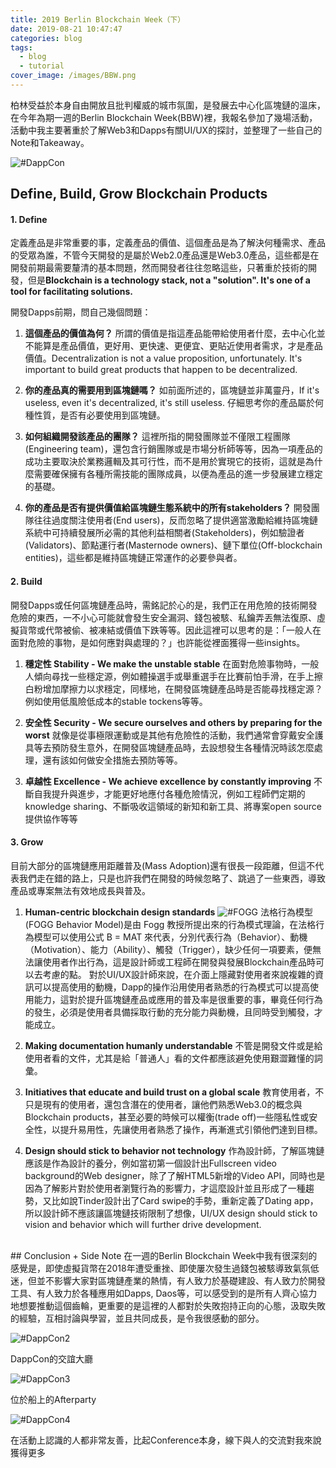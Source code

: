 ```yaml
---
title: 2019 Berlin Blockchain Week（下）
date: 2019-08-21 10:47:47
categories: blog
tags:
  - blog
  - tutorial
cover_image: /images/BBW.png
---
```

柏林受益於本身自由開放且批判權威的城市氛圍，是發展去中心化區塊鏈的溫床，在今年為期一週的Berlin Blockchain Week(BBW)裡，我報名參加了幾場活動，活動中我主要著重於了解Web3和Dapps有關UI/UX的探討，並整理了一些自己的Note和Takeaway。

![#DappCon](/images/BBW-3.JPG)

## Define, Build, Grow Blockchain Products

#### **1. Define**
定義產品是非常重要的事，定義產品的價值、這個產品是為了解決何種需求、產品的受眾為誰，不管今天開發的是屬於Web2.0產品還是Web3.0產品，這些都是在開發前期最需要釐清的基本問題，然而開發者往往忽略這些，只著重於技術的開發，但是**Blockchain is a technology stack, not a "solution". It's one of a tool for facilitating solutions.**

開發Dapps前期，問自己幾個問題：
1. **這個產品的價值為何？**
  所謂的價值是指這產品能帶給使用者什麼，去中心化並不能算是產品價值，更好用、更快速、更便宜、更貼近使用者需求，才是產品價值。Decentralization is not a value proposition, unfortunately. It's important to build great products that happen to be decentralized.

2. **你的產品真的需要用到區塊鏈嗎？**
  如前面所述的，區塊鏈並非萬靈丹，If it's useless, even it's decentralized, it's still useless. 仔細思考你的產品屬於何種性質，是否有必要使用到區塊鏈。

3. **如何組織開發該產品的團隊？**
  這裡所指的開發團隊並不僅限工程團隊(Engineering team)，還包含行銷團隊或是市場分析師等等，因為一項產品的成功主要取決於業務邏輯及其可行性，而不是用於實現它的技術，這就是為什麼需要確保擁有各種所需技能的團隊成員，以便為產品的進一步發展建立穩定的基礎。

4. **你的產品是否有提供價值給區塊鏈生態系統中的所有stakeholders？**
  開發團隊往往過度關注使用者(End users)，反而忽略了提供適當激勵給維持區塊鏈系統中可持續發展所必需的其他利益相關者(Stakeholders)，例如驗證者(Validators)、節點運行者(Masternode owners)、鏈下單位(Off-blockchain entities)，這些都是維持區塊鏈正常運作的必要參與者。

#### **2. Build**
開發Dapps或任何區塊鏈產品時，需銘記於心的是，我們正在用危險的技術開發危險的東西，一不小心可能就會發生安全漏洞、錢包被駭、私鑰弄丟無法復原、虛擬貨幣或代幣被偷、被凍結或價值下跌等等。因此這裡可以思考的是：「一般人在面對危險的事物，是如何應對與處理的？」也許能從裡面獲得一些insights。

1. **穩定性 Stability - We make the unstable stable**
  在面對危險事物時，一般人傾向尋找一些穩定源，例如體操選手或舉重選手在比賽前怕手滑，在手上擦白粉增加摩擦力以求穩定，同樣地，在開發區塊鏈產品時是否能尋找穩定源？例如使用低風險低成本的stable tockens等等。

2. **安全性 Security - We secure ourselves and others by preparing for the worst**
  就像是從事極限運動或是其他有危險性的活動，我們通常會穿戴安全護具等去預防發生意外，在開發區塊鏈產品時，去設想發生各種情況時該怎麼處理，還有該如何做安全措施去預防等等。

3. **卓越性 Excellence - We achieve excellence by constantly improving**
  不斷自我提升與進步，才能更好地應付各種危險情況，例如工程師們定期的knowledge sharing、不斷吸收這領域的新知和新工具、將專案open source提供協作等等

#### **3. Grow**
目前大部分的區塊鏈應用距離普及(Mass Adoption)還有很長一段距離，但這不代表我們走在錯的路上，只是也許我們在開發的時候忽略了、跳過了一些東西，導致產品或專案無法有效地成長與普及。

1. **Human-centric blockchain design standards**
  ![#FOGG](/images/BBW-2.JPG)
  法格行為模型(FOGG Behavior Model)是由 Fogg 教授所提出來的行為模式理論，在法格行為模型可以使用公式 B = MAT 來代表，分別代表行為（Behavior）、動機（Motivation）、能力（Ability）、觸發（Trigger），缺少任何一項要素，便無法讓使用者作出行為，這是設計師或工程師在開發與發展Blockchain產品時可以去考慮的點。
  對於UI/UX設計師來說，在介面上隱藏對使用者來說複雜的資訊可以提高使用的動機，Dapp的操作沿用使用者熟悉的行為模式可以提高使用能力，這對於提升區塊鏈產品或應用的普及率是很重要的事，畢竟任何行為的發生，必須是使用者具備採取行動的充分能力與動機，且同時受到觸發，才能成立。

2. **Making documentation humanly understandable**
  不管是開發文件或是給使用者看的文件，尤其是給「普通人」看的文件都應該避免使用艱澀難懂的詞彙。

3. **Initiatives that educate and build trust on a global scale**
  教育使用者，不只是現有的使用者，還包含潛在的使用者，讓他們熟悉Web3.0的概念與Blockchain products，甚至必要的時候可以權衡(trade off)一些隱私性或安全性，以提升易用性，先讓使用者熟悉了操作，再漸進式引領他們達到目標。

4. **Design should stick to behavior not technology**
  作為設計師，了解區塊鏈應該是作為設計的養分，例如當初第一個設計出Fullscreen video background的Web designer，除了了解HTML5新增的Video API，同時也是因為了解影片對於使用者瀏覽行為的影響力，才這麼設計並且形成了一種趨勢，又比如說Tinder設計出了Card swipe的手勢，重新定義了Dating app，所以設計師不應該讓區塊鏈技術限制了想像，UI/UX design should stick to vision and behavior which will further drive development.

<br/>
## Conclusion + Side Note
在一週的Berlin Blockchain Week中我有很深刻的感覺是，即使虛擬貨幣在2018年遭受重挫、即使屢次發生過錢包被駭導致氣氛低迷，但並不影響大家對區塊鏈產業的熱情，有人致力於基礎建設、有人致力於開發工具、有人致力於各種應用如Dapps, Daos等，可以感受到的是所有人齊心協力地想要推動這個齒輪，更重要的是這裡的人都對於失敗抱持正向的心態，汲取失敗的經驗，互相討論與學習，並且共同成長，是令我很感動的部分。

![#DappCon2](/images/BBW-4.JPG)

DappCon的交誼大廳

![#DappCon3](/images/BBW-5.JPG)

位於船上的Afterparty

![#DappCon4](/images/BBW-6.JPG)

在活動上認識的人都非常友善，比起Conference本身，線下與人的交流對我來說獲得更多


